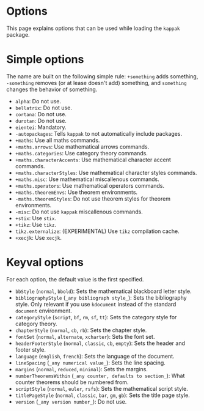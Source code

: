 Options
=======

This page explains options that can be used while loading the `kappak` package.

# Simple options

The name are built on the following simple rule: `+something` adds something,
`-something` removes (or at lease doesn't add) something, and `something`
changes the behavior of something.

* `alpha`: Do not use.
* `bellatrix`: Do not use.
* `cortana`: Do not use.
* `durotan`: Do not use.
* `eientei`: Mandatory.
* `-autopackages`: Tells `kappak` to not automatically include packages.
* `+maths`: Use all maths commands.
* `+maths.arrows`: Use mathematical arrows commands.
* `+maths.categories`: Use category theory commands.
* `+maths.characterAccents`: Use mathematical character accent commands.
* `+maths.characterStyles`: Use mathematical character styles commands.
* `+maths.misc`: Use mathematical miscallenous commands.
* `+maths.operators`: Use mathematical operators commands.
* `+maths.theoremEnvs`: Use theorem environments.
* `-maths.theoremStyles`: Do not use theorem styles for theorem environments.
* `-misc`: Do not use `kappak` miscallenous commands.
* `+stix`: Use `stix`.
* `+tikz`: Use `tikz`.
* `tikz.externalize`: (EXPERIMENTAL) Use `tikz` compilation cache.
* `+xecjk`: Use `xecjk`.


# Keyval options

For each option, the default value is the first specified.

* `bbStyle` (`normal`, `bbold`): Sets the mathematical blackboard letter style.
* `bibliographyStyle` (`_any bibliograph style_`): Sets the bibliography style. Only relevant if you use `kdocument` instead of the standard `document` environment.
* `categoryStyle` (`script`, `bf`, `rm`, `sf`, `tt`): Sets the category style for category theory.
* `chapterStyle` (`normal`, `cb`, `rb`): Sets the chapter style.
* `fontSet` (`normal`, `alternate`, `xcharter`): Sets the font set.
* `headerFooterStyle` (`normal`, `classic`, `cb`, `empty`): Sets the header and footer style.
* `language` (`english`, `french`): Sets the language of the document.
* `lineSpacing` (`_any numerical value_`): Sets the line spacing.
* `margins` (`normal`, `reduced`, `minimal`): Sets the margins.
* `numberTheoremsWithin` (`_any counter, defaults to section_`): What counter theorems should be numbered from.
* `scriptStyle` (`normal`, `euler`, `rsfs`): Sets the mathematical script style.
* `titlePageStyle` (`normal`, `classic`, `bar`, `gm`, `gb`): Sets the title page style.
* `version` (`_any version number_`): Do not use.
